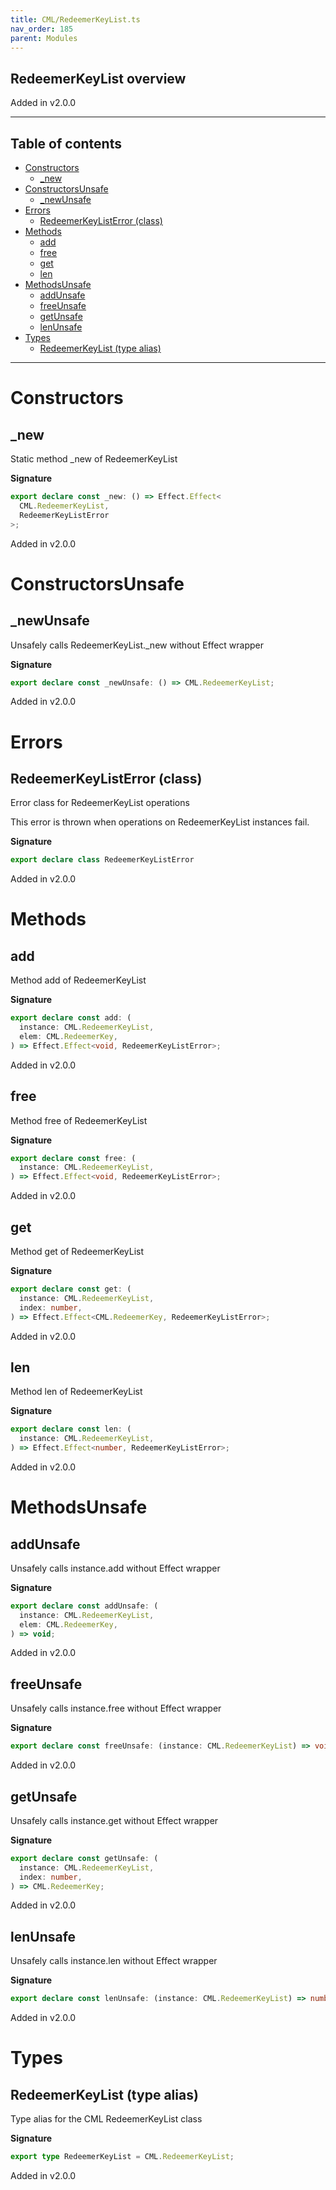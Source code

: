```yaml
---
title: CML/RedeemerKeyList.ts
nav_order: 185
parent: Modules
---
```


## RedeemerKeyList overview

Added in v2.0.0

---

<h2 class="text-delta">Table of contents</h2>

- [Constructors](#constructors)
  - [\_new](#_new)
- [ConstructorsUnsafe](#constructorsunsafe)
  - [\_newUnsafe](#_newunsafe)
- [Errors](#errors)
  - [RedeemerKeyListError (class)](#redeemerkeylisterror-class)
- [Methods](#methods)
  - [add](#add)
  - [free](#free)
  - [get](#get)
  - [len](#len)
- [MethodsUnsafe](#methodsunsafe)
  - [addUnsafe](#addunsafe)
  - [freeUnsafe](#freeunsafe)
  - [getUnsafe](#getunsafe)
  - [lenUnsafe](#lenunsafe)
- [Types](#types)
  - [RedeemerKeyList (type alias)](#redeemerkeylist-type-alias)

---

# Constructors

## \_new

Static method \_new of RedeemerKeyList

**Signature**

```ts
export declare const _new: () => Effect.Effect<
  CML.RedeemerKeyList,
  RedeemerKeyListError
>;
```

Added in v2.0.0

# ConstructorsUnsafe

## \_newUnsafe

Unsafely calls RedeemerKeyList.\_new without Effect wrapper

**Signature**

```ts
export declare const _newUnsafe: () => CML.RedeemerKeyList;
```

Added in v2.0.0

# Errors

## RedeemerKeyListError (class)

Error class for RedeemerKeyList operations

This error is thrown when operations on RedeemerKeyList instances fail.

**Signature**

```ts
export declare class RedeemerKeyListError
```

Added in v2.0.0

# Methods

## add

Method add of RedeemerKeyList

**Signature**

```ts
export declare const add: (
  instance: CML.RedeemerKeyList,
  elem: CML.RedeemerKey,
) => Effect.Effect<void, RedeemerKeyListError>;
```

Added in v2.0.0

## free

Method free of RedeemerKeyList

**Signature**

```ts
export declare const free: (
  instance: CML.RedeemerKeyList,
) => Effect.Effect<void, RedeemerKeyListError>;
```

Added in v2.0.0

## get

Method get of RedeemerKeyList

**Signature**

```ts
export declare const get: (
  instance: CML.RedeemerKeyList,
  index: number,
) => Effect.Effect<CML.RedeemerKey, RedeemerKeyListError>;
```

Added in v2.0.0

## len

Method len of RedeemerKeyList

**Signature**

```ts
export declare const len: (
  instance: CML.RedeemerKeyList,
) => Effect.Effect<number, RedeemerKeyListError>;
```

Added in v2.0.0

# MethodsUnsafe

## addUnsafe

Unsafely calls instance.add without Effect wrapper

**Signature**

```ts
export declare const addUnsafe: (
  instance: CML.RedeemerKeyList,
  elem: CML.RedeemerKey,
) => void;
```

Added in v2.0.0

## freeUnsafe

Unsafely calls instance.free without Effect wrapper

**Signature**

```ts
export declare const freeUnsafe: (instance: CML.RedeemerKeyList) => void;
```

Added in v2.0.0

## getUnsafe

Unsafely calls instance.get without Effect wrapper

**Signature**

```ts
export declare const getUnsafe: (
  instance: CML.RedeemerKeyList,
  index: number,
) => CML.RedeemerKey;
```

Added in v2.0.0

## lenUnsafe

Unsafely calls instance.len without Effect wrapper

**Signature**

```ts
export declare const lenUnsafe: (instance: CML.RedeemerKeyList) => number;
```

Added in v2.0.0

# Types

## RedeemerKeyList (type alias)

Type alias for the CML RedeemerKeyList class

**Signature**

```ts
export type RedeemerKeyList = CML.RedeemerKeyList;
```

Added in v2.0.0
